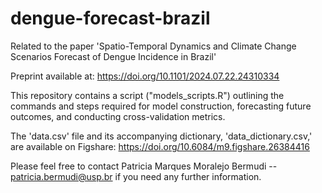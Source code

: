 # dengue-forecast-brazil
Related to the paper 'Spatio-Temporal Dynamics and Climate Change Scenarios Forecast of Dengue Incidence in Brazil'

Preprint available at: https://doi.org/10.1101/2024.07.22.24310334

This repository contains a script ("models_scripts.R") outlining the commands and steps required for model construction, forecasting future outcomes, and conducting cross-validation metrics.

The 'data.csv' file and its accompanying dictionary, 'data_dictionary.csv,' are available on Figshare: https://doi.org/10.6084/m9.figshare.26384416

Please feel free to contact Patricia Marques Moralejo Bermudi -- patricia.bermudi@usp.br if you need any further information.


